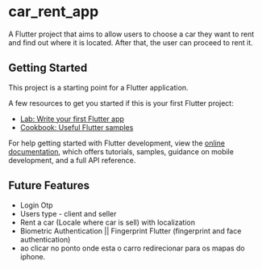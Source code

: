 # car_rent_app

A Flutter project that aims to allow users to choose a car they want to rent and find out where it is located. After that, the user can proceed to rent it.

## Getting Started

This project is a starting point for a Flutter application.

A few resources to get you started if this is your first Flutter project:

- [Lab: Write your first Flutter app](https://docs.flutter.dev/get-started/codelab)
- [Cookbook: Useful Flutter samples](https://docs.flutter.dev/cookbook)

For help getting started with Flutter development, view the
[online documentation](https://docs.flutter.dev/), which offers tutorials,
samples, guidance on mobile development, and a full API reference.

## Future Features

- Login Otp
- Users type - client and seller
- Rent a car (Locale where car is sell) with localization
- Biometric Authentication || Fingerprint Flutter (fingerprint and face authentication)
- ao clicar no ponto onde esta o carro redirecionar para os mapas do iphone. 
